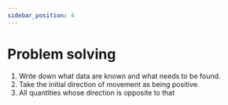 ```yaml
---
sidebar_position: 4
---
```


# Problem solving

1. Write down what data are known and what needs to be found.
2. Take the initial direction of movement as being positive.
3. All quantities whose direction is opposite to that 



